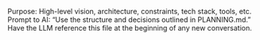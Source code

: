 Purpose: High-level vision, architecture, constraints, tech stack, tools, etc.
Prompt to AI: “Use the structure and decisions outlined in PLANNING.md.”
Have the LLM reference this file at the beginning of any new conversation.
